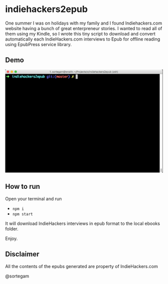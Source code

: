 # indiehackers2epub

One summer I was on holidays with my family and I found Indiehackers.com website having a bunch of great enterpreneur stories.
I wanted to read all of them using my Kindle, so I wrote this tiny script to download and convert automatically each IndieHackers.com interviews to Epub for offline reading using EpubPress service library.

## Demo

![npm start](https://raw.githubusercontent.com/sortegam/indiehackers2epub/master/docs/demo.gif)

## How to run

Open your terminal and run

  - `npm i`
  - `npm start`


It will download IndieHackers interviews in epub format to the local ebooks folder.

Enjoy.

## Disclaimer

All the contents of the epubs generated are property of IndieHackers.com

@sortegam
